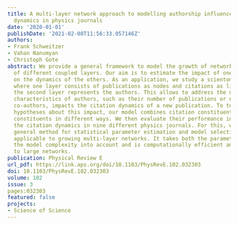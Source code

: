 ```yaml
---
title: A multi-layer network approach to modelling authorship influence on citation
  dynamics in physics journals
date: '2020-01-01'
publishDate: '2021-02-08T11:56:33.057146Z'
authors:
- Frank Schweitzer
- Vahan Nanumyan
- Christoph Gote
abstract: We provide a general framework to model the growth of networks consisting
  of different coupled layers. Our aim is to estimate the impact of one such layer
  on the dynamics of the others. As an application, we study a scientometric network,
  where one layer consists of publications as nodes and citations as links, whereas
  the second layer represents the authors. This allows to address the question how
  characteristics of authors, such as their number of publications or number of previous
  co-authors, impacts the citation dynamics of a new publication. To test different
  hypotheses about this impact, our model combines citation constituents and social
  constituents in different ways. We then evaluate their performance in reproducing
  the citation dynamics in nine different physics journals. For this, we develop a
  general method for statistical parameter estimation and model selection that is
  applicable to growing multi-layer networks. It takes both the parameter errors and
  the model complexity into account and is computationally efficient and scalable
  to large networks.
publication: Physical Review E
url_pdf: https://link.aps.org/doi/10.1103/PhysRevE.102.032303
doi: 10.1103/PhysRevE.102.032303
volume: 102
issue: 3
pages:032303
featured: false
projects:
- Science of Science
---
```

